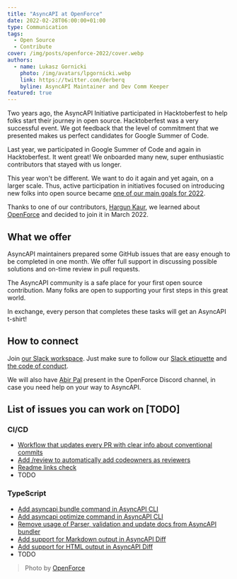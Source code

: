 ```yaml
---
title: "AsyncAPI at OpenForce"
date: 2022-02-28T06:00:00+01:00
type: Communication
tags:
  - Open Source
  - Contribute
cover: /img/posts/openforce-2022/cover.webp
authors:
  - name: Lukasz Gornicki
    photo: /img/avatars/lpgornicki.webp
    link: https://twitter.com/derberq
    byline: AsyncAPI Maintainer and Dev Comm Keeper
featured: true
---
```


Two years ago, the AsyncAPI Initiative participated in Hacktoberfest to help folks start their journey in open source. Hacktoberfest was a very successful event. We got feedback that the level of commitment that we presented makes us perfect candidates for Google Summer of Code. 

Last year, we participated in Google Summer of Code and again in Hacktoberfest. It went great! We onboarded many new, super enthusiastic contributors that stayed with us longer. 

This year won't be different. We want to do it again and yet again, on a larger scale. Thus, active participation in initiatives focused on introducing new folks into open source became [one of our main goals for 2022](https://github.com/asyncapi/community/discussions/193).

Thanks to one of our contributors, [Hargun Kaur](https://www.linkedin.com/in/hkaur008/), we learned about [OpenForce](https://www.openforce.tech/) and decided to join it in March 2022.

## What we offer

AsyncAPI maintainers prepared some GitHub issues that are easy enough to be completed in one month. We offer full support in discussing possible solutions and on-time review in pull requests.

The AsyncAPI community is a safe place for your first open source contribution. Many folks are open to supporting your first steps in this great world.

In exchange, every person that completes these tasks will get an AsyncAPI t-shirt!

## How to connect

Join [our Slack workspace](https://www.asyncapi.com/slack-invite). Just make sure to follow our [Slack etiquette](https://github.com/asyncapi/.github/blob/master/slack-etiquette.md) and [the code of conduct](https://github.com/asyncapi/.github/blob/master/CODE_OF_CONDUCT.md).

We will also have [Abir Pal](https://twitter.com/imabptweets) present in the OpenForce Discord channel, in case you need help on your way to AsyncAPI.

## List of issues you can work on [TODO]

### CI/CD

- [Workflow that updates every PR with clear info about conventional commits](https://github.com/asyncapi/.github/issues/70)
- [Add /review to automatically add codeowners as reviewers](https://github.com/asyncapi/.github/issues/112)
- [Readme links check](https://github.com/asyncapi/.github/issues/92)
- TODO

### TypeScript

- [Add asyncapi bundle command in AsyncAPI CLI](https://github.com/asyncapi/cli/issues/219)
- [Add asyncapi optimize command in AsyncAPI CLI](https://github.com/asyncapi/cli/issues/218)
- [Remove usage of Parser, validation and update docs from AsyncAPI bundler](https://github.com/asyncapi/bundler/issues/26)
- [Add support for Markdown output in AsyncAPI Diff](https://github.com/asyncapi/diff/issues/84)
- [Add support for HTML output in AsyncAPI Diff](https://github.com/asyncapi/diff/issues/85)
- TODO

> Photo by <a href="https://www.openforce.tech/">OpenForce</a>
